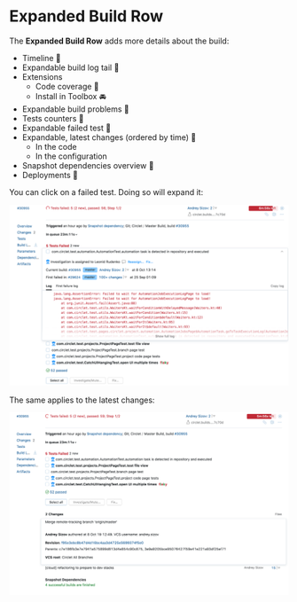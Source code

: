 # Expanded Build Row

The __Expanded Build Row__ adds more details about the build:

* Timeline :checkered_flag: 
* Expandable build log tail :checkered_flag: 
* Extensions 
	* Code coverage :checkered_flag: 
    * Install in Toolbox :oncoming_automobile:
* Expandable build problems :checkered_flag: 
* Tests counters :checkered_flag: 
* Expandable failed test :checkered_flag: 
* Expandable, latest changes (ordered by time) :checkered_flag: 
	* In the code
	* In the configuration
* Snapshot dependencies overview :checkered_flag: 
* Deployments :checkered_flag: 

You can click on a failed test. Doing so will expand it:

<img src="Images/expanded_build_row_tests.png">

The same applies to the latest changes:

<img src="Images/expanded_build_row_changes.png">

